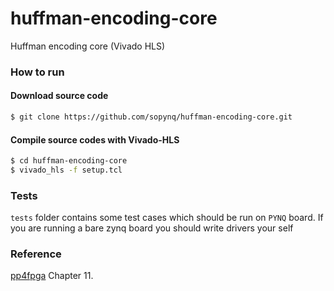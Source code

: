 # huffman-encoding-core
Huffman encoding core (Vivado HLS)

### How to run

#### Download source code

```bash
$ git clone https://github.com/sopynq/huffman-encoding-core.git
```

#### Compile source codes with Vivado-HLS

```bash
$ cd huffman-encoding-core
$ vivado_hls -f setup.tcl
```

### Tests

`tests` folder contains some test cases which should be run on `PYNQ` board. If you are running a bare zynq board you should write drivers your self

### Reference

[pp4fpga](https://github.com/KastnerRG/pp4fpgas) Chapter 11.
